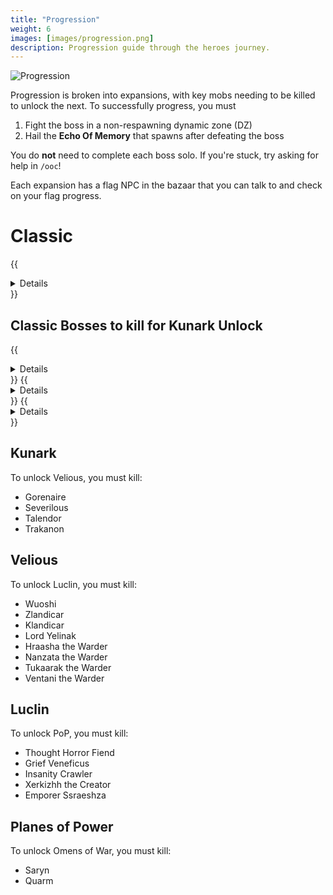 ```yaml
---
title: "Progression"
weight: 6
images: [images/progression.png]
description: Progression guide through the heroes journey.
---
```


![Progression](images/progression.png)

Progression is broken into expansions, with key mobs needing to be killed to unlock the next. To successfully progress, you must
1. Fight the boss in a non-respawning dynamic zone (DZ)
2. Hail the **Echo Of Memory** that spawns after defeating the boss

You do **not** need to complete each boss solo.  If you're stuck, try asking for help in `/ooc`!

Each expansion has a flag NPC in the bazaar that you can talk to and check on your flag progress.

# Classic

{{<details title="List of Classic Zones">}}
TODO: list every classic zone available, for quick search/unlock reference
{{</details>}}

## Classic Bosses to kill for Kunark Unlock
{{<details title="Lord Nagafen">}}
Found in Soluseks Eye, this is a Dragon that will challenge you with his Fire Breath attack.
{{</details>}}
{{<details title="Lady Vox">}}
Found in Permafrost, Lady Vox is a challenging Dragon fight to not only get to, but also compete with her Complete Heal.
{{</details>}}
{{<details title="Phinigel Autoropos">}}
Found in Kedge Keep, Phinigel will require waterbreathing and strategies to overcome his seahorse guards and wizard spells.
{{</details>}}


## Kunark

To unlock Velious, you must kill:

- Gorenaire
- Severilous
- Talendor
- Trakanon

## Velious

To unlock Luclin, you must kill:

- Wuoshi
- Zlandicar
- Klandicar
- Lord Yelinak
- Hraasha the Warder
- Nanzata the Warder
- Tukaarak the Warder
- Ventani the Warder
  
## Luclin

To unlock PoP, you must kill:

- Thought Horror Fiend
- Grief Veneficus
- Insanity Crawler
- Xerkizhh the Creator
- Emporer Ssraeshza

## Planes of Power

To unlock Omens of War, you must kill:

- Saryn
- Quarm
